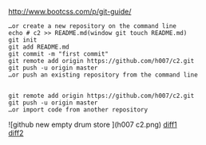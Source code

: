 
http://www.bootcss.com/p/git-guide/  

```
…or create a new repository on the command line
echo # c2 >> README.md(window git touch README.md)
git init
git add README.md
git commit -m "first commit"
git remote add origin https://github.com/h007/c2.git
git push -u origin master
…or push an existing repository from the command line


git remote add origin https://github.com/h007/c2.git
git push -u origin master
…or import code from another repository
```
![github new empty drum store ](h007 c2.png)
[diff1](http://www.cnblogs.com/cspku/articles/Git_cmds.html)  
[diff2](http://www.cnblogs.com/wish123/p/3963224.html)
